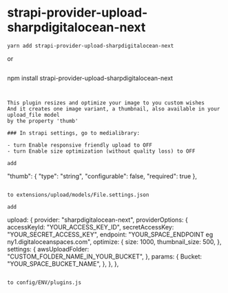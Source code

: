 # strapi-provider-upload-sharpdigitalocean-next

```
yarn add strapi-provider-upload-sharpdigitalocean-next
```

or

```

```

npm install strapi-provider-upload-sharpdigitalocean-next

```


This plugin resizes and optimize your image to you custom wishes
And it creates one image variant, a thumbnail, also available in your upload_file model
by the property 'thumb'

### In strapi settings, go to medialibrary:

- turn Enable responsive friendly upload to OFF
- turn Enable size optimization (without quality loss) to OFF

add

```

"thumb": {
"type": "string",
"configurable": false,
"required": true
},

```

to extensions/upload/models/File.settings.json

add

```

upload: {
provider: "sharpdigitalocean-next",
providerOptions: {
accessKeyId: "YOUR_ACCESS_KEY_ID",
secretAccessKey: "YOUR_SECRET_ACCESS_KEY",
endpoint: "YOUR_SPACE_ENDPOINT eg ny1.digitaloceanspaces.com",
optimize: {
size: 1000,
thumbnail_size: 500,
},
settings: {
awsUploadFolder: "CUSTOM_FOLDER_NAME_IN_YOUR_BUCKET",
},
params: {
Bucket: "YOUR_SPACE_BUCKET_NAME",
},
},
},

```

to config/ENV/plugins.js
```
